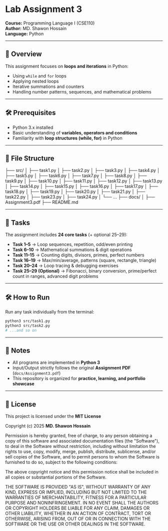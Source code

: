 # Lab Assignment 3 
**Course:** Programming Language I (CSE110)  
**Author:** MD. Shawon Hossain  
**Language:** Python  

---

## 📌 Overview  
This assignment focuses on **loops and iterations** in Python:

- Using `while` and `for` loops
- Applying nested loops
- Iterative summations and counters
- Handling number patterns, sequences, and mathematical problems

---

## 🛠️ Prerequisites  
- Python 3.x installed  
- Basic understanding of **variables, operators and conditions**  
- Familiarity with **loop structures (while, for)** in Python  

---

## 📂 File Structure  
├── src/
│   ├── task1.py
│   ├── task2.py
│   ├── task3.py
│   ├── task4.py
│   ├── task5.py
│   ├── task6.py
│   ├── task7.py
│   ├── task8.py
│   ├── task9.py
│   ├── task10.py
│   ├── task11.py
│   ├── task12.py
│   ├── task13.py
│   ├── task14.py
│   ├── task15.py
│   ├── task16.py
│   ├── task17.py
│   ├── task18.py
│   ├── task19.py
│   ├── task20.py
│   ├── task21.py
│   ├── task22.py
│   ├── task23.py
│   ├── task24.py
│   └── ...
├── docs/
│   ├── Assignment3.pdf
├── README.md

---

## 📂 Tasks  
The assignment includes **24 core tasks** (+ optional 25–29):  

- **Task 1–5** → Loop sequences, repetition, odd/even printing  
- **Task 6–10** → Mathematical summations & digit operations
- **Task 11–15** → Counting digits, divisors, primes, perfect numbers
- **Task 16–19** → Max/min/average, patterns (square, rectangle, triangle)
- **Task 20–24** → Loop tracing & debugging exercises
- **Task 25–29 (Optional)** → Fibonacci, binary conversion, prime/perfect count in ranges, advanced digit problems

---

## 🛠️ How to Run  
Run any task individually from the terminal:  
```bash
python3 src/task1.py
python3 src/task2.py
# ...and so on
```
---

## 📎 Notes
- All programs are implemented in **Python 3**
- Input/Output strictly follows the original **Assignment PDF** (`docs/Assignment3.pdf`)
- This repository is organized for **practice, learning, and portfolio showcase**

---

## 📜 License
This project is licensed under the **MIT License**  

Copyright (c) 2025 **MD. Shawon Hossain** 

Permission is hereby granted, free of charge, to any person obtaining a copy
of this software and associated documentation files (the "Software"), to deal
in the Software without restriction, including without limitation the rights
to use, copy, modify, merge, publish, distribute, sublicense, and/or sell
copies of the Software, and to permit persons to whom the Software is
furnished to do so, subject to the following conditions:

The above copyright notice and this permission notice shall be included in all
copies or substantial portions of the Software.

THE SOFTWARE IS PROVIDED "AS IS", WITHOUT WARRANTY OF ANY KIND, EXPRESS OR
IMPLIED, INCLUDING BUT NOT LIMITED TO THE WARRANTIES OF MERCHANTABILITY,
FITNESS FOR A PARTICULAR PURPOSE AND NONINFRINGEMENT. IN NO EVENT SHALL THE
AUTHORS OR COPYRIGHT HOLDERS BE LIABLE FOR ANY CLAIM, DAMAGES OR OTHER
LIABILITY, WHETHER IN AN ACTION OF CONTRACT, TORT OR OTHERWISE, ARISING FROM,
OUT OF OR IN CONNECTION WITH THE SOFTWARE OR THE USE OR OTHER DEALINGS IN THE
SOFTWARE.
